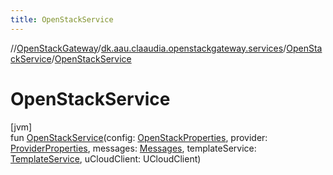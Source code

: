 ```yaml
---
title: OpenStackService
---
```

//[OpenStackGateway](../../../index.html)/[dk.aau.claaudia.openstackgateway.services](../index.html)/[OpenStackService](index.html)/[OpenStackService](-open-stack-service.html)



# OpenStackService



[jvm]\
fun [OpenStackService](-open-stack-service.html)(config: [OpenStackProperties](../../dk.aau.claaudia.openstackgateway.config/-open-stack-properties/index.html), provider: [ProviderProperties](../../dk.aau.claaudia.openstackgateway.config/-provider-properties/index.html), messages: [Messages](../../dk.aau.claaudia.openstackgateway.config/-messages/index.html), templateService: [TemplateService](../-template-service/index.html), uCloudClient: UCloudClient)




